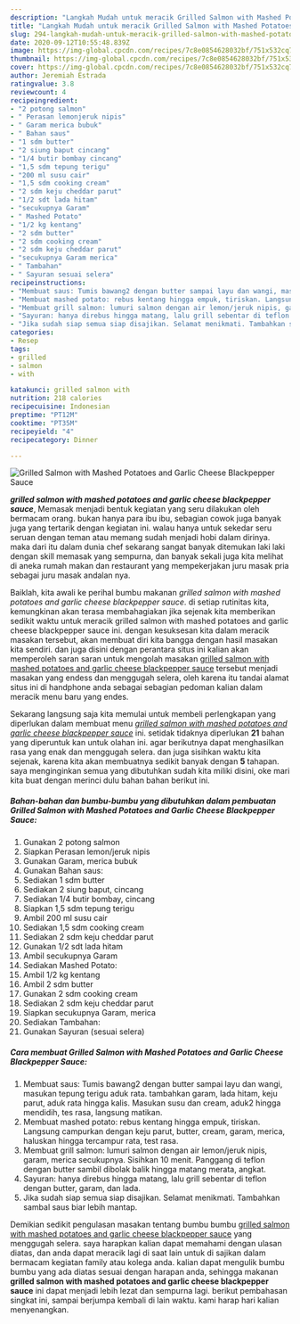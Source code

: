 ```yaml
---
description: "Langkah Mudah untuk meracik Grilled Salmon with Mashed Potatoes and Garlic Cheese Blackpepper Sauce, Sempurna"
title: "Langkah Mudah untuk meracik Grilled Salmon with Mashed Potatoes and Garlic Cheese Blackpepper Sauce, Sempurna"
slug: 294-langkah-mudah-untuk-meracik-grilled-salmon-with-mashed-potatoes-and-garlic-cheese-blackpepper-sauce-sempurna
date: 2020-09-12T10:55:48.839Z
image: https://img-global.cpcdn.com/recipes/7c8e0854628032bf/751x532cq70/grilled-salmon-with-mashed-potatoes-and-garlic-cheese-blackpepper-sauce-foto-resep-utama.jpg
thumbnail: https://img-global.cpcdn.com/recipes/7c8e0854628032bf/751x532cq70/grilled-salmon-with-mashed-potatoes-and-garlic-cheese-blackpepper-sauce-foto-resep-utama.jpg
cover: https://img-global.cpcdn.com/recipes/7c8e0854628032bf/751x532cq70/grilled-salmon-with-mashed-potatoes-and-garlic-cheese-blackpepper-sauce-foto-resep-utama.jpg
author: Jeremiah Estrada
ratingvalue: 3.8
reviewcount: 4
recipeingredient:
- "2 potong salmon"
- " Perasan lemonjeruk nipis"
- " Garam merica bubuk"
- " Bahan saus"
- "1 sdm butter"
- "2 siung baput cincang"
- "1/4 butir bombay cincang"
- "1,5 sdm tepung terigu"
- "200 ml susu cair"
- "1,5 sdm cooking cream"
- "2 sdm keju cheddar parut"
- "1/2 sdt lada hitam"
- "secukupnya Garam"
- " Mashed Potato"
- "1/2 kg kentang"
- "2 sdm butter"
- "2 sdm cooking cream"
- "2 sdm keju cheddar parut"
- "secukupnya Garam merica"
- " Tambahan"
- " Sayuran sesuai selera"
recipeinstructions:
- "Membuat saus: Tumis bawang2 dengan butter sampai layu dan wangi, masukan tepung terigu aduk rata. tambahkan garam, lada hitam, keju parut, aduk rata hingga kalis. Masukan susu dan cream, aduk2 hingga mendidih, tes rasa, langsung matikan."
- "Membuat mashed potato: rebus kentang hingga empuk, tiriskan. Langsung campurkan dengan keju parut, butter, cream, garam, merica, haluskan hingga tercampur rata, test rasa."
- "Membuat grill salmon: lumuri salmon dengan air lemon/jeruk nipis, garam, merica secukupnya. Sisihkan 10 menit. Panggang di teflon dengan butter sambil dibolak balik hingga matang merata, angkat."
- "Sayuran: hanya direbus hingga matang, lalu grill sebentar di teflon dengan butter, garam, dan lada."
- "Jika sudah siap semua siap disajikan. Selamat menikmati. Tambahkan sambal saus biar lebih mantap."
categories:
- Resep
tags:
- grilled
- salmon
- with

katakunci: grilled salmon with 
nutrition: 218 calories
recipecuisine: Indonesian
preptime: "PT12M"
cooktime: "PT35M"
recipeyield: "4"
recipecategory: Dinner

---
```



![Grilled Salmon with Mashed Potatoes and Garlic Cheese Blackpepper Sauce](https://img-global.cpcdn.com/recipes/7c8e0854628032bf/751x532cq70/grilled-salmon-with-mashed-potatoes-and-garlic-cheese-blackpepper-sauce-foto-resep-utama.jpg)

<b><i>grilled salmon with mashed potatoes and garlic cheese blackpepper sauce</i></b>, Memasak menjadi bentuk kegiatan yang seru dilakukan oleh bermacam orang. bukan hanya para ibu ibu, sebagian cowok juga banyak juga yang tertarik dengan kegiatan ini. walau hanya untuk sekedar seru seruan dengan teman atau memang sudah menjadi hobi dalam dirinya. maka dari itu dalam dunia chef sekarang sangat banyak ditemukan laki laki dengan skill memasak yang sempurna, dan banyak sekali juga kita melihat di aneka rumah makan dan restaurant yang mempekerjakan juru masak pria sebagai juru masak andalan nya.

Baiklah, kita awali ke perihal bumbu makanan <i>grilled salmon with mashed potatoes and garlic cheese blackpepper sauce</i>. di setiap rutinitas kita, kemungkinan akan terasa membahagiakan jika sejenak kita memberikan sedikit waktu untuk meracik grilled salmon with mashed potatoes and garlic cheese blackpepper sauce ini. dengan kesuksesan kita dalam meracik masakan tersebut, akan membuat diri kita bangga dengan hasil masakan kita sendiri. dan juga disini dengan perantara situs ini kalian akan memperoleh saran saran untuk mengolah masakan <u>grilled salmon with mashed potatoes and garlic cheese blackpepper sauce</u> tersebut menjadi masakan yang endess dan menggugah selera, oleh karena itu tandai alamat situs ini di handphone anda sebagai sebagian pedoman kalian dalam meracik menu baru yang endes.




Sekarang langsung saja kita memulai untuk membeli perlengkapan yang diperlukan dalam membuat menu <u><i>grilled salmon with mashed potatoes and garlic cheese blackpepper sauce</i></u> ini. setidak tidaknya diperlukan <b>21</b> bahan yang diperuntuk kan untuk olahan ini. agar berikutnya dapat menghasilkan rasa yang enak dan menggugah selera. dan juga sisihkan waktu kita sejenak, karena kita akan membuatnya sedikit banyak dengan <b>5</b> tahapan. saya menginginkan semua yang dibutuhkan sudah kita miliki disini, oke mari kita buat dengan merinci dulu bahan bahan berikut ini.

<!--inarticleads1-->

##### Bahan-bahan dan bumbu-bumbu yang dibutuhkan dalam pembuatan Grilled Salmon with Mashed Potatoes and Garlic Cheese Blackpepper Sauce:

1. Gunakan 2 potong salmon
1. Siapkan  Perasan lemon/jeruk nipis
1. Gunakan  Garam, merica bubuk
1. Gunakan  Bahan saus:
1. Sediakan 1 sdm butter
1. Sediakan 2 siung baput, cincang
1. Sediakan 1/4 butir bombay, cincang
1. Siapkan 1,5 sdm tepung terigu
1. Ambil 200 ml susu cair
1. Sediakan 1,5 sdm cooking cream
1. Sediakan 2 sdm keju cheddar parut
1. Gunakan 1/2 sdt lada hitam
1. Ambil secukupnya Garam
1. Sediakan  Mashed Potato:
1. Ambil 1/2 kg kentang
1. Ambil 2 sdm butter
1. Gunakan 2 sdm cooking cream
1. Sediakan 2 sdm keju cheddar parut
1. Siapkan secukupnya Garam, merica
1. Sediakan  Tambahan:
1. Gunakan  Sayuran (sesuai selera)




<!--inarticleads2-->

##### Cara membuat Grilled Salmon with Mashed Potatoes and Garlic Cheese Blackpepper Sauce:

1. Membuat saus: Tumis bawang2 dengan butter sampai layu dan wangi, masukan tepung terigu aduk rata. tambahkan garam, lada hitam, keju parut, aduk rata hingga kalis. Masukan susu dan cream, aduk2 hingga mendidih, tes rasa, langsung matikan.
1. Membuat mashed potato: rebus kentang hingga empuk, tiriskan. Langsung campurkan dengan keju parut, butter, cream, garam, merica, haluskan hingga tercampur rata, test rasa.
1. Membuat grill salmon: lumuri salmon dengan air lemon/jeruk nipis, garam, merica secukupnya. Sisihkan 10 menit. Panggang di teflon dengan butter sambil dibolak balik hingga matang merata, angkat.
1. Sayuran: hanya direbus hingga matang, lalu grill sebentar di teflon dengan butter, garam, dan lada.
1. Jika sudah siap semua siap disajikan. Selamat menikmati. Tambahkan sambal saus biar lebih mantap.




Demikian sedikit pengulasan masakan tentang bumbu bumbu <u>grilled salmon with mashed potatoes and garlic cheese blackpepper sauce</u> yang menggugah selera. saya harapkan kalian dapat memahami dengan ulasan diatas, dan anda dapat meracik lagi di saat lain untuk di sajikan dalam bermacam kegiatan family atau kolega anda. kalian dapat mengulik bumbu bumbu yang ada diatas sesuai dengan harapan anda, sehingga makanan <b>grilled salmon with mashed potatoes and garlic cheese blackpepper sauce</b> ini dapat menjadi lebih lezat dan sempurna lagi. berikut pembahasan singkat ini, sampai berjumpa kembali di lain waktu. kami harap hari kalian menyenangkan.
